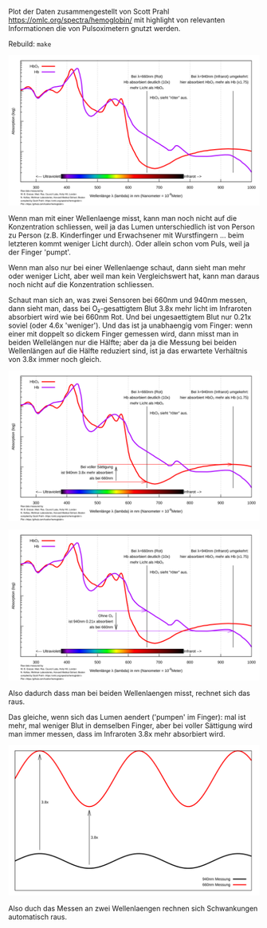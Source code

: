 Plot der Daten zusammengestellt von
Scott Prahl <https://omlc.org/spectra/hemoglobin/> mit highlight von relevanten
Informationen die von Pulsoximetern gnutzt werden.

Rebuild: `make`

![](img/hem.png)

Wenn man mit einer Wellenlaenge misst, kann man noch nicht auf die Konzentration
schliessen, weil ja das Lumen unterschiedlich ist von Person zu Person (z.B.
Kinderfinger und Erwachsener mit Wurstfingern ... beim letzteren kommt weniger
Licht durch). Oder allein schon vom Puls, weil ja der Finger 'pumpt'.

Wenn man also nur bei einer Wellenlaenge schaut, dann sieht man mehr oder
weniger Licht, aber weil man kein Vergleichswert hat, kann man daraus noch
nicht auf die Konzentration schliessen.

Schaut man sich an, was zwei Sensoren bei 660nm und 940nm messen, dann sieht
man, dass bei O₂-gesattigtem Blut 3.8x mehr licht im Infraroten absorbiert wird
wie bei 660nm Rot.
Und bei ungesaettigtem Blut nur 0.21x soviel (oder
4.6x 'weniger'). Und das ist ja unabhaengig vom Finger: wenn einer mit doppelt
so dickem Finger gemessen wird, dann misst man in beiden Wellelängen nur
die Hälfte; aber da ja die Messung bei beiden Wellenlängen auf die Hälfte
reduziert sind, ist ja das erwartete Verhältnis von 3.8x immer noch gleich.

![](img/saturated-hem.png)

![](img/unsaturated-hem.png)

Also dadurch dass man bei beiden Wellenlaengen misst, rechnet sich das raus.

Das gleiche, wenn sich das Lumen aendert ('pumpen' im Finger): mal ist mehr,
mal weniger Blut in demselben Finger, aber bei voller Sättigung wird man immer
messen, dass im Infraroten 3.8x mehr absorbiert wird.

![](img/pulse.png)

Also duch das Messen an zwei Wellenlaengen rechnen sich Schwankungen
automatisch raus.
